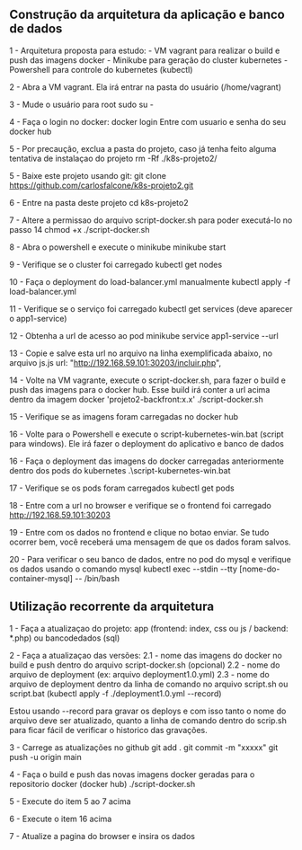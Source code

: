 ## Construção da arquitetura da aplicação e banco de dados

1 - Arquitetura proposta para estudo:
    - VM vagrant para realizar o build e push das imagens docker
    - Minikube para geração do cluster kubernetes
    - Powershell para controle do kubernetes (kubectl)

2 - Abra a VM vagrant. Ela irá entrar na pasta do usuário (/home/vagrant)

3 - Mude o usuário para root
    sudo su -

4 - Faça o login no docker: docker login
    Entre com usuario e senha do seu docker hub

5 - Por precaução, exclua a pasta do projeto, caso já tenha feito alguma tentativa de instalaçao do projeto
    rm -Rf ./k8s-projeto2/

5 - Baixe este projeto usando git:
    git clone https://github.com/carlosfalcone/k8s-projeto2.git

6 - Entre na pasta deste projeto
    cd k8s-projeto2

7 - Altere a permissao do arquivo script-docker.sh para poder executá-lo no passo 14
    chmod +x ./script-docker.sh

8 - Abra o powershell e execute o minikube
    minikube start

9 - Verifique se o cluster foi carregado
    kubectl get nodes

10 - Faça o deployment do load-balancer.yml manualmente
    kubectl apply -f load-balancer.yml

11 - Verifique se o serviço foi carregado
    kubectl get services (deve aparecer o app1-service)

12 - Obtenha a url de acesso ao pod
    minikube service app1-service --url

13 - Copie e salve esta url no arquivo na linha exemplificada abaixo, no arquivo js.js
    url: "http://192.168.59.101:30203/incluir.php",

14 - Volte na VM vagrante, execute o script-docker.sh, para fazer o build e push das imagens para o docker hub. Esse build irá conter a url acima dentro da imagem docker 'projeto2-backfront:x.x'
    ./script-docker.sh

15 - Verifique se as imagens foram carregadas no docker hub

16 - Volte para o Powershell e execute o script-kubernetes-win.bat (script para windows). Ele irá fazer o deployment do aplicativo e banco de dados
    
16 - Faça o deployment das imagens do docker carregadas anteriormente dentro dos pods do kubernetes
    .\script-kubernetes-win.bat

17 - Verifique se os pods foram carregados
    kubectl get pods

18 - Entre com a url no browser e verifique se o frontend foi carregado
    http://192.168.59.101:30203

19 - Entre com os dados no frontend e clique no botao enviar. Se tudo ocorrer bem, você receberá uma mensagem de que os dados foram salvos.

20 - Para verificar o seu banco de dados, entre no pod do mysql e verifique os dados usando o comando mysql
    kubectl exec --stdin --tty  [nome-do-container-mysql] -- /bin/bash


## Utilização recorrente da arquitetura

1 - Faça a atualizaçao do projeto: app (frontend: index, css ou js / backend: *.php) ou bancodedados (sql)

2 - Faça a atualizaçao das versões:
2.1 - nome das imagens do docker no build e push dentro do arquivo script-docker.sh (opcional)
2.2 - nome do arquivo de deployment (ex: arquivo deployment1.0.yml)
2.3 - nome do arquivo de deployment dentro da linha de comando no arquivo script.sh ou script.bat (kubectl apply -f ./deployment1.0.yml --record)

Estou usando --record para gravar os deploys e com isso tanto o nome do arquivo deve ser atualizado, quanto a linha de comando dentro do scrip.sh para ficar fácil de verificar o historico das gravações.

3 - Carrege as atualizações no github
    git add .
    git commit -m "xxxxx"
    git push -u origin main


4 - Faça o build e push das novas imagens docker geradas para o repositorio docker (docker hub)
    ./script-docker.sh

5 - Execute do item 5 ao 7 acima

6 - Execute o item 16 acima

7 - Atualize a pagina do browser e insira os dados





